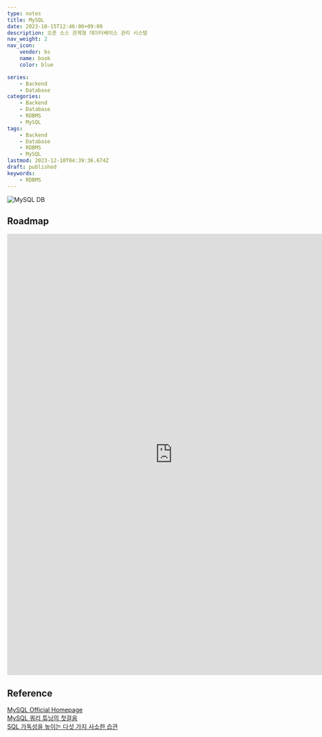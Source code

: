 ```yaml
---
type: notes
title: MySQL
date: 2023-10-15T12:46:00+09:00
description: 오픈 소스 관계형 데이터베이스 관리 시스템
nav_weight: 2
nav_icon:
    vendor: bs
    name: book
    color: blue

series:
    - Backend
    - Database
categories:
    - Backend
    - Database
    - RDBMS
    - MySQL
tags:
    - Backend
    - Database
    - RDBMS
    - MySQL
lastmod: 2023-12-10T04:39:36.674Z
draft: published
keywords:
    - RDBMS
---
```


![MySQL DB](/content/backend/mysql.png#center "https://upload.wikimedia.org/wikipedia/id/a/a9/MySQL.png")

## Roadmap

<p align="center">
<iframe width="768" height="1024" src="https://roadmap.sh/sql?s=652b754df43a58c923ce9d26" frameborder="0" allow="accelerometer; autoplay; encrypted-media; gyroscope; picture-in-picture" allowfullscreen></iframe>
</p>

## Reference

[MySQL Official Homepage](https://www.mysql.com/)  
[MySQL 쿼리 튜닝의 첫걸음](https://yozm.wishket.com/magazine/detail/2260/)  
[SQL 가독성을 높이는 다섯 가지 사소한 습관](https://yozm.wishket.com/magazine/detail/1519/)
